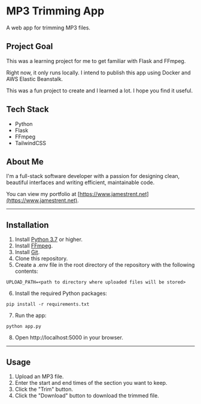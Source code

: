 # MP3 Trimming App
A web app for trimming MP3 files.

## Project Goal
This was a learning project for me to get familiar with Flask and FFmpeg.

Right now, it only runs locally. I intend to publish this app using Docker and AWS Elastic Beanstalk.

This was a fun project to create and I learned a lot. I hope you find it useful.

## Tech Stack
- Python
- Flask
- FFmpeg
- TailwindCSS

## About Me
I'm a full-stack software developer with a passion for designing clean, beautiful interfaces and writing efficient, maintainable code.

You can view my portfolio at [https://www.jamestrent.net](https://www.jamestrent.net).

---

## Installation
1. Install [Python 3.7](https://www.python.org/downloads/release/python-370/) or higher.
2. Install [FFmpeg](https://www.ffmpeg.org/download.html).
3. Install [Git](https://git-scm.com/downloads).
4. Clone this repository.
5. Create a .env file in the root directory of the repository with the following contents:
```
UPLOAD_PATH=<path to directory where uploaded files will be stored>
```
6. Install the required Python packages:
```
pip install -r requirements.txt
```
7. Run the app:
```
python app.py
```
8. Open http://localhost:5000 in your browser.

---

## Usage
1. Upload an MP3 file.
2. Enter the start and end times of the section you want to keep.
3. Click the "Trim" button.
4. Click the "Download" button to download the trimmed file.
